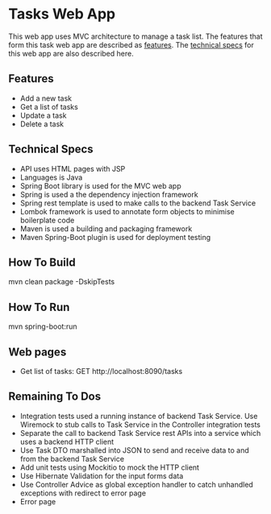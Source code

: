 # Tasks Web App

This web app uses MVC architecture to manage a task list. The features that
form this task web app are described as [features]. The [technical specs] for
this web app are also described here.

## Features

- Add a new task
- Get a list of tasks
- Update a task
- Delete a task

## Technical Specs

- API uses HTML pages with JSP
- Languages is Java
- Spring Boot library is used for the MVC web app
- Spring is used a the dependency injection framework
- Spring rest template is used to make calls to the backend Task Service
- Lombok framework is used to annotate form objects to minimise boilerplate code
- Maven is used a building and packaging framework
- Maven Spring-Boot plugin is used for deployment testing

## How To Build

mvn clean package -DskipTests

## How To Run

mvn spring-boot:run

## Web pages

- Get list of tasks: GET  http://localhost:8090/tasks


## Remaining To Dos

- Integration tests used a running instance of backend Task Service.
  Use Wiremock to stub calls to Task Service in the Controller integration tests
- Separate the call to backend Task Service rest APIs into a service which uses a backend HTTP client
- Use Task DTO marshalled into JSON to send and receive data to and from the backend Task Service
- Add unit tests using Mockitio to mock the HTTP client
- Use Hibernate Validation for the input forms data
- Use Controller Advice as global exception handler to catch unhandled exceptions with redirect to error page
- Error page


[features]: #features
[technical specs]: #technical-specs
